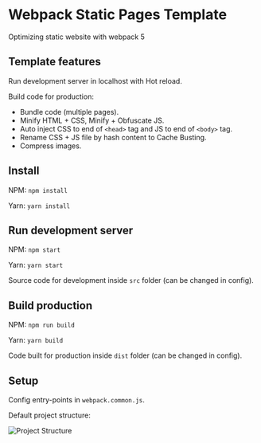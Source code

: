 # Webpack Static Pages Template

Optimizing static website with webpack 5

## Template features

Run development server in localhost with Hot reload.

Build code for production:
  - Bundle code (multiple pages).
  - Minify HTML + CSS, Minify + Obfuscate JS.
  - Auto inject CSS to end of `<head>` tag and JS to end of `<body>` tag. 
  - Rename CSS + JS file by hash content to Cache Busting.
  - Compress images.

## Install

NPM: `npm install`

Yarn: `yarn install`

## Run development server

NPM: `npm start`

Yarn: `yarn start`

Source code for development inside `src` folder (can be changed in config).

## Build production

NPM: `npm run build`

Yarn: `yarn build`

Code built for production inside `dist` folder (can be changed in config).

## Setup

Config entry-points in `webpack.common.js`.

Default project structure:

![Project Structure](https://user-images.githubusercontent.com/12640832/193526592-3554dfd5-414b-4327-afa2-c9c7a6162b00.png)


